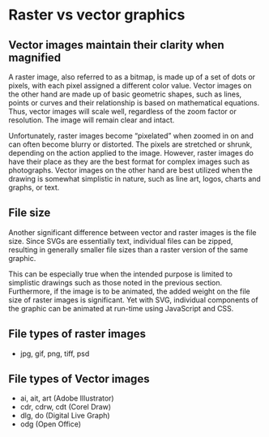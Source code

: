 # Raster vs vector graphics

## Vector images maintain their clarity when magnified

A raster image, also referred to as a bitmap, is made up of a set of dots or pixels, with each pixel assigned a different color value. Vector images on the other hand are made up of basic geometric shapes, such as lines, points or curves and their relationship is based on mathematical equations. Thus, vector images will scale well, regardless of the zoom factor or resolution. The image will remain clear and intact.

Unfortunately, raster images become “pixelated” when zoomed in on and can often become blurry or distorted. The pixels are stretched or shrunk, depending on the action applied to the image. However, raster images do have their place as they are the best format for complex images such as photographs. Vector images on the other hand are best utilized when the drawing is somewhat simplistic in nature, such as line art, logos, charts and graphs, or text.


## File size

Another significant difference between vector and raster images is the file size. Since SVGs are essentially text, individual files can be zipped, resulting in generally smaller file sizes than a raster version of the same graphic. 

This can be especially true when the intended purpose is limited to simplistic drawings such as those noted in the previous section. Furthermore, if the image is to be animated, the added weight on the file size of raster images is significant. Yet with SVG, individual components of the graphic can be animated at run-time using JavaScript and CSS.

## File types of raster images

- jpg, gif, png, tiff, psd

## File types of Vector images

- ai, ait, art (Adobe Illustrator)
- cdr, cdrw, cdt (Corel Draw)
- dlg, do (Digital Live Graph)
- odg (Open Office)
